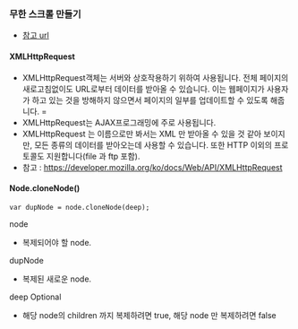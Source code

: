 ### 무한 스크롤 만들기
- [참고 url](https://swimfm.tistory.com/entry/%EB%AC%B4%ED%95%9C-%EC%8A%A4%ED%81%AC%EB%A1%A4-Infinite-Scroll-%ED%8E%98%EC%9D%B4%EC%A7%95-%EA%B5%AC%ED%98%84%ED%95%B4%EB%B3%B4%EA%B8%B0-%EC%98%88%EC%A0%9C)

#### XMLHttpRequest
- XMLHttpRequest객체는 서버와 상호작용하기 위하여 사용됩니다. 전체 페이지의 새로고침없이도 URL로부터 데이터를 받아올 수 있습니다. 이는 웹페이지가 사용자가 하고 있는 것을 방해하지 않으면서 페이지의 일부를 업데이트할 수 있도록 해줍니다. =
- XMLHttpRequest는 AJAX프로그래밍에 주로 사용됩니다.
- XMLHttpRequest 는 이름으로만 봐서는 XML 만 받아올 수 있을 것 같아 보이지만, 모든 종류의 데이터를 받아오는데 사용할 수 있습니다. 또한 HTTP 이외의 프로토콜도 지원합니다(file 과 ftp 포함).
- 참고 : https://developer.mozilla.org/ko/docs/Web/API/XMLHttpRequest

#### Node.cloneNode()
```
var dupNode = node.cloneNode(deep);
```

node
- 복제되어야 할 node.

dupNode
- 복제된 새로운 node.

deep Optional
- 해당 node의 children 까지 복제하려면 true, 해당 node 만 복제하려면 false